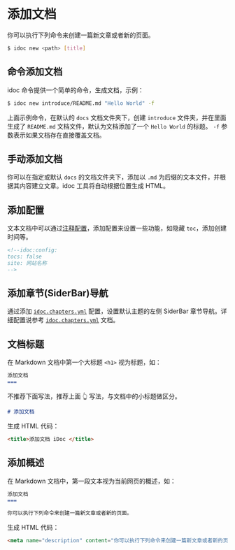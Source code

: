 添加文档
===

你可以执行下列命令来创建一篇新文章或者新的页面。

```bash
$ idoc new <path> [title]
```

## 命令添加文档

idoc 命令提供一个简单的命令，生成文档，示例：

```bash
$ idoc new introduce/README.md "Hello World" -f
```

上面示例命令，在默认的 `docs` 文档文件夹下，创建 `introduce` 文件夹，并在里面生成了 `README.md` 文档文件，默认为文档添加了一个 `Hello World` 的标题。 `-f` 参数表示如果文档存在直接覆盖文档。

## 手动添加文档

你可以在指定或默认 `docs` 的文档文件夹下，添加以 `.md` 为后缀的文本文件，并根据其内容建立文章。idoc 工具将自动根据位置生成 HTML。

## 添加配置

文本文档中可以通过[注释配置](../api/config.md#注释配置)，添加配置来设置一些功能，如隐藏 `toc`，添加创建时间等。

```markdown
<!--idoc:config:
tocs: false
site: 网站名称
-->
```

## 添加章节(SiderBar)导航

通过添加 [`idoc.chapters.yml`](../api/config.md#idocchaptersyml) 配置，设置默认主题的左侧 SiderBar 章节导航。详细配置说参考 [`idoc.chapters.yml`](../api/config.md#idocchaptersyml) 文档。

## 文档标题

在 Markdown 文档中第一个大标题 `<h1>` 视为标题，如：

```markdown
添加文档
===
```

不推荐下面写法，推荐上面 👆 写法，与文档中的小标题做区分。

```markdown
# 添加文档
```

生成 HTML 代码：

```html
<title>添加文档 iDoc </title>
```

## 添加概述

在 Markdown 文档中，第一段文本视为当前网页的概述，如：

```markdown
添加文档
===

你可以执行下列命令来创建一篇新文章或者新的页面。
```

生成 HTML 代码：

```html
<meta name="description" content="你可以执行下列命令来创建一篇新文章或者新的页面。">
```